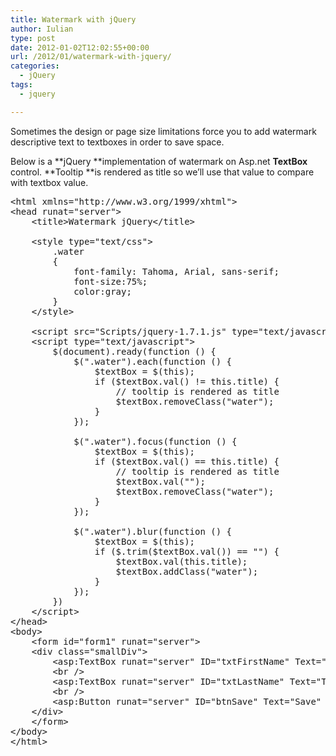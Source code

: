 ```yaml
---
title: Watermark with jQuery
author: Iulian
type: post
date: 2012-01-02T12:02:55+00:00
url: /2012/01/watermark-with-jquery/
categories:
  - jQuery
tags:
  - jquery

---
```

Sometimes the design or page size limitations force you to add watermark descriptive text to textboxes in order to save space.
  
Below is a **jQuery **implementation of watermark on Asp.net **TextBox** control. **Tooltip **is rendered as title so we’ll use that value to compare with textbox value.

<pre class="lang:c# decode:true " >&lt;html xmlns="http://www.w3.org/1999/xhtml"&gt;
&lt;head runat="server"&gt;
    &lt;title&gt;Watermark jQuery&lt;/title&gt;
 
    &lt;style type="text/css"&gt;
        .water
        {
            font-family: Tahoma, Arial, sans-serif;
            font-size:75%;
            color:gray;
        }
    &lt;/style&gt;
 
    &lt;script src="Scripts/jquery-1.7.1.js" type="text/javascript"&gt;&lt;/script&gt;
    &lt;script type="text/javascript"&gt;
        $(document).ready(function () {
            $(".water").each(function () {
                $textBox = $(this);
                if ($textBox.val() != this.title) {
                    // tooltip is rendered as title
                    $textBox.removeClass("water");
                }
            });
 
            $(".water").focus(function () {
                $textBox = $(this);
                if ($textBox.val() == this.title) {
                    // tooltip is rendered as title
                    $textBox.val("");
                    $textBox.removeClass("water");
                }
            });
 
            $(".water").blur(function () {
                $textBox = $(this);
                if ($.trim($textBox.val()) == "") {
                    $textBox.val(this.title);
                    $textBox.addClass("water");
                }
            });
        })
    &lt;/script&gt;
&lt;/head&gt;
&lt;body&gt;
    &lt;form id="form1" runat="server"&gt;
    &lt;div class="smallDiv"&gt;
        &lt;asp:TextBox runat="server" ID="txtFirstName" Text="Type your first name" ToolTip="Type your first name" CssClass="water"&gt;&lt;/asp:TextBox&gt;
        &lt;br /&gt;
        &lt;asp:TextBox runat="server" ID="txtLastName" Text="Type your last name" ToolTip="Type your last name" CssClass="water"&gt;&lt;/asp:TextBox&gt;
        &lt;br /&gt;
        &lt;asp:Button runat="server" ID="btnSave" Text="Save" /&gt;   
    &lt;/div&gt;
    &lt;/form&gt;
&lt;/body&gt;
&lt;/html&gt;</pre>